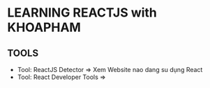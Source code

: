 # LEARNING REACTJS with KHOAPHAM

## TOOLS

* Tool: ReactJS Detector => Xem Website nao dang su dụng React
* Tool: React Developer Tools => 
 